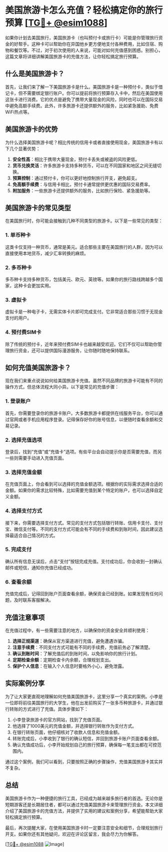 # 美国旅游卡怎么充值？轻松搞定你的旅行预算 [[TG💪+ @esim1088](https://t.me/s/esim1088)]

如果你计划去美国旅行，美国旅游卡（也叫预付卡或旅行卡）可能是你管理旅行资金的好帮手。这种卡可以帮助你在异国他乡更方便地支付各种费用，比如住宿、购物和餐饮等。不过，对于初次使用的人来说，可能对如何充值感到困惑。别担心，这篇文章将详细讲解美国旅游卡的充值方法，让你轻松搞定旅行预算。

## 什么是美国旅游卡？

首先，让我们来了解一下美国旅游卡是什么。美国旅游卡是一种预付卡，类似于借记卡，但不需要绑定银行账户。你可以提前将旅行预算存入卡中，然后在美国使用这张卡进行消费。它的优点是避免了携带大量现金的风险，同时也可以在国际交易中避免高额手续费。此外，许多旅游卡还提供额外的服务，比如紧急援助、免费WiFi热点等。

## 美国旅游卡的优势

为什么选择美国旅游卡呢？相比传统的信用卡或者直接使用现金，美国旅游卡有以下几个显著优势：

1. **安全性高**：相比于携带大量现金，预付卡丢失或被盗的风险更低。
2. **货币兑换灵活**：许多旅游卡支持多种货币，可以在不同国家和地区之间无缝切换。
3. **预算控制**：通过预付卡，你可以更好地控制旅行开支，避免超支。
4. **免高额手续费**：与信用卡相比，预付卡通常提供更优惠的国际交易费率。
5. **附加服务**：一些旅游卡还提供额外的服务，比如旅行保险、紧急援助等。

## 美国旅游卡的常见类型

在美国旅行时，你可能会接触到几种不同类型的旅游卡。以下是一些常见的类型：

### 1. 单币种卡

这类卡仅支持一种货币，通常是美元。适合那些主要在美国旅行的人群，因为可以直接使用本地货币，减少汇率转换的麻烦。

### 2. 多币种卡

多币种卡支持多种货币，包括美元、欧元、英镑等。如果你的旅行路线跨越多个国家，这种卡会更加实用。

### 3. 虚拟卡

虚拟卡是一种电子卡，无需实体卡片即可完成支付。它非常适合那些习惯于无现金支付的用户。

### 4. 预付费SIM卡

除了传统的预付卡，近年来预付费SIM卡也越来越受欢迎。它们不仅可以帮助你管理旅行资金，还可以提供国际漫游服务，让你随时随地保持联系。

## 如何充值美国旅游卡？

现在我们来重点说说如何给美国旅游卡充值。虽然不同品牌的旅游卡可能有不同的操作方式，但总体流程大同小异。以下是常见的充值步骤：

### 1. 登录账户

首先，你需要登录你的旅游卡账户。大多数旅游卡都提供在线服务平台，你可以通过官网或者手机应用程序登录。记得保存好你的账号信息，以便随时查看余额和交易记录。

### 2. 选择充值选项

登录后，找到“充值”或“充值卡”选项。有些平台会自动提示你是否需要充值，而另一些则需要手动进入充值页面。

### 3. 选择充值金额

在充值页面上，你会看到可以选择的充值金额选项。根据你的实际需求选择合适的金额。如果你的需求比较特殊，比如需要充值到某个特定的账户，也可以选择自定义金额。

### 4. 选择支付方式

接下来，你需要选择支付方式。常见的支付方式包括银行转账、信用卡支付、支付宝、微信支付等。不同的支付方式可能会有不同的手续费和到账时间，因此建议选择最适合自己情况的方式。

### 5. 完成支付

确认所有信息无误后，点击“支付”按钮完成充值。支付成功后，你会收到一封确认邮件或短信，通知你充值已经成功。

### 6. 查看余额

充值完成后，记得回到账户页面查看余额，确保资金已经到账。如果发现有任何问题，及时联系客服解决。

## 充值注意事项

在充值过程中，有一些需要注意的地方，以确保你的资金安全并顺利使用：

1. **选择正规渠道**：确保从官方渠道进行充值，避免遭遇诈骗。
2. **注意手续费**：不同支付方式可能有不同的手续费，充值前务必了解清楚。
3. **确认到账时间**：了解充值后的到账时间，以免影响你的旅行计划。
4. **定期检查余额**：定期检查卡内余额，合理规划支出。
5. **保护个人信息**：在输入个人信息时要格外小心，避免泄露。

## 实际案例分享

为了让大家更直观地理解如何充值美国旅游卡，这里分享一个真实的案例。小李是一位即将前往美国旅行的大学生，他在出发前购买了一张多币种旅游卡，并通过银行转账的方式进行了充值。具体步骤如下：

1. 小李登录旅游卡的官方网站，找到了充值页面。
2. 他选择了1000美元的充值金额，并选择银行转账作为支付方式。
3. 在银行转账页面，他仔细核对了收款人信息和充值金额。
4. 转账完成后，小李收到了银行的确认短信，并回到旅游卡账户页面查看余额。
5. 确认充值成功后，小李开始规划自己的旅行预算，确保每一笔支出都在可控范围内。

通过这个案例，我们可以看到，只要按照正确的步骤操作，充值美国旅游卡其实并不复杂。

## 总结

美国旅游卡作为一种便捷的旅行工具，已经成为越来越多旅行者的首选。无论你是短期游客还是长期居住者，都可以通过充值美国旅游卡来管理旅行资金。本文详细介绍了美国旅游卡的充值方法，并提供了实用的建议和案例分享，希望能帮助大家轻松搞定旅行预算。

最后，再次提醒大家，在使用美国旅游卡时一定要注意安全和细节，合理规划旅行开支。如果你还有其他疑问，欢迎在评论区留言，我会尽力为你解答。

[[TG💪+ @esim1088](https://t.me/s/esim1088) ![Image](https://i.postimg.cc/4NQfJmqS/Snipaste-2025-05-13-00-14-12.png)]